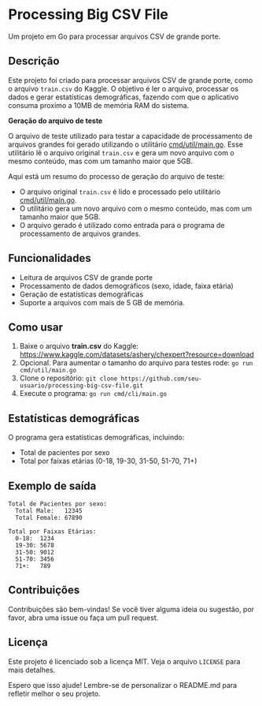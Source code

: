 **Processing Big CSV File**
==========================

Um projeto em Go para processar arquivos CSV de grande porte.

**Descrição**
---------------

Este projeto foi criado para processar arquivos CSV de grande porte, como o arquivo `train.csv` do Kaggle. O objetivo é ler o arquivo, processar os dados e gerar estatísticas demográficas, fazendo com que o aplicativo consuma proximo a 10MB de memória RAM do sistema.

**Geração do arquivo de teste**

O arquivo de teste utilizado para testar a capacidade de processamento de arquivos grandes foi gerado utilizando o utilitário [cmd/util/main.go](cci:7://file:///c:/Users/vash/workspace/go/processing_big_csv_file/cmd/util/main.go:0:0-0:0). Esse utilitário lê o arquivo original `train.csv` e gera um novo arquivo com o mesmo conteúdo, mas com um tamanho maior que 5GB.

Aqui está um resumo do processo de geração do arquivo de teste:

* O arquivo original `train.csv` é lido e processado pelo utilitário [cmd/util/main.go](cci:7://file:///c:/Users/vash/workspace/go/processing_big_csv_file/cmd/util/main.go:0:0-0:0).
* O utilitário gera um novo arquivo com o mesmo conteúdo, mas com um tamanho maior que 5GB.
* O arquivo gerado é utilizado como entrada para o programa de processamento de arquivos grandes.

**Funcionalidades**
-------------------

* Leitura de arquivos CSV de grande porte
* Processamento de dados demográficos (sexo, idade, faixa etária)
* Geração de estatísticas demográficas
* Suporte a arquivos com mais de 5 GB de memória.

**Como usar**
--------------

1. Baixe o arquivo **train.csv** do Kaggle: https://www.kaggle.com/datasets/ashery/chexpert?resource=download
2. Opcional. Para aumentar o tamanho do arquivo para testes rode: `go run cmd/util/main.go`
3. Clone o repositório: `git clone https://github.com/seu-usuario/processing-big-csv-file.git`
4. Execute o programa: `go run cmd/cli/main.go`

**Estatísticas demográficas**
-----------------------------

O programa gera estatísticas demográficas, incluindo:

* Total de pacientes por sexo
* Total por faixas etárias (0-18, 19-30, 31-50, 51-70, 71+)

**Exemplo de saída**
---------------------

```
Total de Pacientes por sexo:
  Total Male:   12345
  Total Female: 67890

Total por Faixas Etárias:
  0-18:  1234
  19-30: 5678
  31-50: 9012
  51-70: 3456
  71+:   789
```

**Contribuições**
-----------------

Contribuições são bem-vindas! Se você tiver alguma ideia ou sugestão, por favor, abra uma issue ou faça um pull request.

**Licença**
------------

Este projeto é licenciado sob a licença MIT. Veja o arquivo `LICENSE` para mais detalhes.

Espero que isso ajude! Lembre-se de personalizar o README.md para refletir melhor o seu projeto.